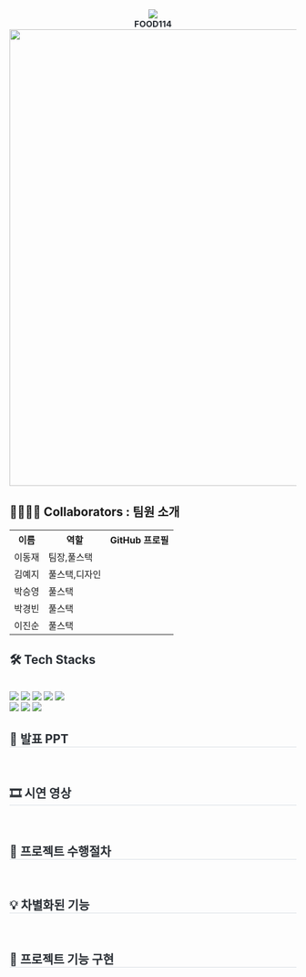 <div align="center">
    <img src="https://capsule-render.vercel.app/api?type=waving&color=ff8002&height=180&text=FOOD114&animation=&fontColor=ffffff&fontSize=50" />
    </div>
    <div align="center"> 
    <div style="font-weight: 700; font-size: 15px; text-align: center; color: #282d33;"> FOOD114 </div> 
    </div>
<div align="center">
    <img src="https://github.com/dlehdwo01/TeamProject1-FOOD114/assets/153072974/3678117e-9790-427e-b32a-5cbb52663ca7" style="width:800px;">
    </div> 
    
<div style= "text-align:left;"> 
    <div style="font-weight: 700; font-size: 15px; text-align: left; color: #282d33;">  </div> 
    </div>
    <div style= "text-align:left;">
    <h2 tabindex="-1" class="heading-element" dir="auto" >👨‍👩‍👦‍👦 Collaborators : 팀원 소개</h2>
        <table >
            <tr>
                <th>이름</th>    
                <th>역할</th>
                <th>GitHub 프로필</th>
            </tr>
            <tr>
                <td>이동재</td>
                <td>팀장,풀스택</td>
                <td></td>
            </tr>
            <tr>
                <td>김예지</td>
                <td>풀스택,디자인</td>
                <td></td>
            </tr>
            <tr>
                <td>박승영</td>
                <td>풀스택</td>
                <td></td>
            </tr>
            <tr>
                <td>박경빈</td>
                <td>풀스택</td>
                <td></td>
            </tr>
            <tr>
                <td>이진순</td>
                <td>풀스택</td>
                <td></td>
            </tr>
            </table>
        </div>


<div style= "text-align:left;">
    <h2 style="color: #282d33;"> 🛠️ Tech Stacks </h2> <br> 
    <div style="margin: 0 auto; text-align: left;" align= "left"> <img src="https://img.shields.io/badge/Spring Boot-6DB33F?style=for-the-badge&logo=Spring Boot&logoColor=white">
          <img src="https://img.shields.io/badge/Vue.js-4FC08D?style=for-the-badge&logo=Vue.js&logoColor=white">
          <img src="https://img.shields.io/badge/MySQL-4479A1?style=for-the-badge&logo=MySQL&logoColor=white">
          <img src="https://img.shields.io/badge/Java-007396?style=for-the-badge&logo=Java&logoColor=white">
          <img src="https://img.shields.io/badge/jQuery-0769AD?style=for-the-badge&logo=jQuery&logoColor=white">
          <br/><img src="https://img.shields.io/badge/CSS3-1572B6?style=for-the-badge&logo=CSS3&logoColor=white">
          <img src="https://img.shields.io/badge/HTML5-E34F26?style=for-the-badge&logo=HTML5&logoColor=white">
          <img src="https://img.shields.io/badge/Javascript-F7DF1E?style=for-the-badge&logo=Javascript&logoColor=white">
          </div>
    </div>
    <div style= "text-align:left;">
    <h2 style="border-bottom: 1px solid #d8dee4; color: #282d33;"> 📕 발표 PPT </h2> <br>         
    </div>
    <div style= "text-align:left;">
    <h2 style="border-bottom: 1px solid #d8dee4; color: #282d33;"> 🎞 시연 영상 </h2> <br>         
    </div>
    <div style= "text-align:left;">
    <h2 style="border-bottom: 1px solid #d8dee4; color: #282d33;">  📑 프로젝트 수행절차 </h2> <br>         
    </div>
    <div style= "text-align:left;">
    <h2 style="border-bottom: 1px solid #d8dee4; color: #282d33;"> 💡 차별화된 기능 </h2> <br>         
        </div>
    <div style= "text-align:left;">
    <h2 style="border-bottom: 1px solid #d8dee4; color: #282d33;"> 📌 프로젝트 기능 구현 </h2> <br>         
    </div>
    
   
 
    
